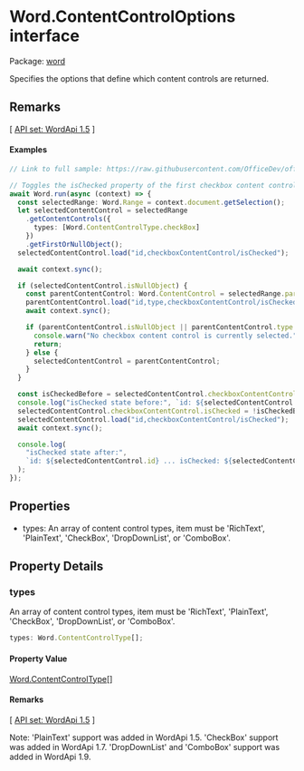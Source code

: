 # Word.ContentControlOptions interface

Package: [word](/en-us/javascript/api/word)

Specifies the options that define which content controls are returned.

## Remarks

[ [API set: WordApi 1.5](/en-us/javascript/api/requirement-sets/word/word-api-requirement-sets) ]

#### Examples
```TypeScript
// Link to full sample: https://raw.githubusercontent.com/OfficeDev/office-js-snippets/prod/samples/word/10-content-controls/insert-and-change-checkbox-content-control.yaml

// Toggles the isChecked property of the first checkbox content control found in the selection.
await Word.run(async (context) => {
  const selectedRange: Word.Range = context.document.getSelection();
  let selectedContentControl = selectedRange
    .getContentControls({
      types: [Word.ContentControlType.checkBox]
    })
    .getFirstOrNullObject();
  selectedContentControl.load("id,checkboxContentControl/isChecked");

  await context.sync();

  if (selectedContentControl.isNullObject) {
    const parentContentControl: Word.ContentControl = selectedRange.parentContentControl;
    parentContentControl.load("id,type,checkboxContentControl/isChecked");
    await context.sync();

    if (parentContentControl.isNullObject || parentContentControl.type !== Word.ContentControlType.checkBox) {
      console.warn("No checkbox content control is currently selected.");
      return;
    } else {
      selectedContentControl = parentContentControl;
    }
  }

  const isCheckedBefore = selectedContentControl.checkboxContentControl.isChecked;
  console.log("isChecked state before:", `id: ${selectedContentControl.id} ... isChecked: ${isCheckedBefore}`);
  selectedContentControl.checkboxContentControl.isChecked = !isCheckedBefore;
  selectedContentControl.load("id,checkboxContentControl/isChecked");
  await context.sync();

  console.log(
    "isChecked state after:",
    `id: ${selectedContentControl.id} ... isChecked: ${selectedContentControl.checkboxContentControl.isChecked}`
  );
});
```

## Properties

- types: An array of content control types, item must be 'RichText', 'PlainText', 'CheckBox', 'DropDownList', or 'ComboBox'.

## Property Details

### types

An array of content control types, item must be 'RichText', 'PlainText', 'CheckBox', 'DropDownList', or 'ComboBox'.

```typescript
types: Word.ContentControlType[];
```

#### Property Value

[Word.ContentControlType](/en-us/javascript/api/word/word.contentcontroltype)[]

#### Remarks

[ [API set: WordApi 1.5](/en-us/javascript/api/requirement-sets/word/word-api-requirement-sets) ]

Note: 'PlainText' support was added in WordApi 1.5. 'CheckBox' support was added in WordApi 1.7. 'DropDownList' and 'ComboBox' support was added in WordApi 1.9.